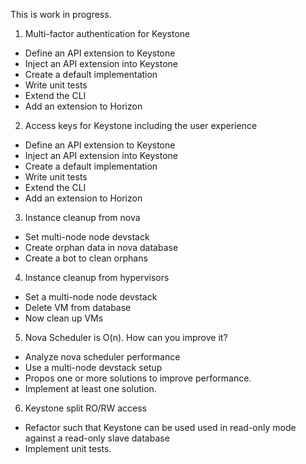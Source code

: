 
This is work in progress.

1. Multi-factor authentication for Keystone
  - Define an API extension to Keystone
  - Inject an API extension into Keystone
  - Create a default implementation
  - Write unit tests
  - Extend the CLI
  - Add an extension to Horizon
2. Access keys for Keystone including the user experience
  - Define an API extension to Keystone
  - Inject an API extension into Keystone
  - Create a default implementation
  - Write unit tests
  - Extend the CLI
  - Add an extension to Horizon
3. Instance cleanup from nova
  - Set multi-node node devstack
  - Create orphan data in nova database
  - Create a bot to clean orphans
4. Instance cleanup from hypervisors
  - Set a multi-node node devstack
  - Delete VM from database
  - Now clean up VMs
5. Nova Scheduler is O(n). How can you improve it?
  - Analyze nova scheduler performance
  - Use a multi-node devstack setup
  - Propos one or more solutions to improve performance.
  - Implement at least one solution.
6. Keystone split RO/RW access
  - Refactor such that Keystone can be used used in read-only mode against a read-only slave database
  - Implement unit tests.

